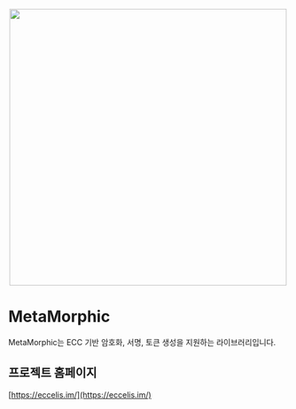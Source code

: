 <p align="center">
<img src="https://github.com/user-attachments/assets/23eb9be2-5657-44dd-8444-3312b67a4131" width="500" height="500"/>
</p>

# MetaMorphic
MetaMorphic는 ECC 기반 암호화, 서명, 토큰 생성을 지원하는 라이브러리입니다.

## 프로젝트 홈페이지
[https://eccelis.im/](https://eccelis.im/)
